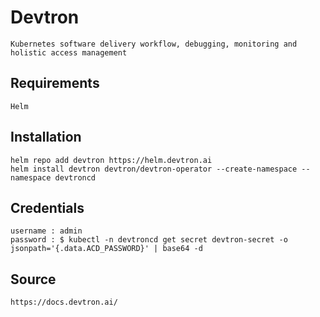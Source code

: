 # Devtron
```
Kubernetes software delivery workflow, debugging, monitoring and holistic access management
```

## Requirements
```
Helm
```

## Installation
```
helm repo add devtron https://helm.devtron.ai
helm install devtron devtron/devtron-operator --create-namespace --namespace devtroncd 
```

## Credentials
```
username : admin
password : $ kubectl -n devtroncd get secret devtron-secret -o jsonpath='{.data.ACD_PASSWORD}' | base64 -d
```

## Source
```
https://docs.devtron.ai/
```